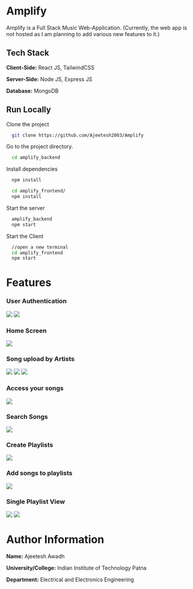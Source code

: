# Amplify

Amplify is a Full Stack Music Web-Application. 
(Currently, the web app is not hosted as I am planning to add various new features to it.)

## Tech Stack

**Client-Side:** React JS, TailwindCSS

**Server-Side:** Node JS, Express JS

**Database:** MongoDB
  
## Run Locally

Clone the project

```bash
  git clone https://github.com/Ajeetesh2003/Amplify
```

Go to the project directory.

```bash
  cd amplify_backend
```

Install dependencies

```bash
  npm install
```

```bash
  cd amplify_frontend/
  npm install
```

Start the server

```bash
  amplify_backend
  npm start
```
Start the Client

```bash
  //open a new terminal
  cd amplify_frontend
  npm start
```

  
# Features

### User Authentication
![](https://github.com/Ajeetesh2003/Amplify/blob/master/screenshots/signup.png)
![](https://github.com/Ajeetesh2003/Amplify/blob/master/screenshots/login.png)
### Home Screen
![](https://github.com/Ajeetesh2003/Amplify/blob/master/screenshots/home.png)
### Song upload by Artists
![](https://github.com/Ajeetesh2003/Amplify/blob/master/screenshots/uploadsong1.png)
![](https://github.com/Ajeetesh2003/Amplify/blob/master/screenshots/uploadsong2.png)
![](https://github.com/Ajeetesh2003/Amplify/blob/master/screenshots/uploadsong3.png)
### Access your songs
![](https://github.com/Ajeetesh2003/Amplify/blob/master/screenshots/mymusic.png)
### Search Songs
![](https://github.com/Ajeetesh2003/Amplify/blob/master/screenshots/searchsong.png)
### Create Playlists 
![](https://github.com/Ajeetesh2003/Amplify/blob/master/screenshots/playlistcreate.png)
### Add songs to playlists
![](https://github.com/Ajeetesh2003/Amplify/blob/master/screenshots/addsongtoplaylist.png)
### Single Playlist View
![](https://github.com/Ajeetesh2003/Amplify/blob/master/screenshots/singleplaylistview1.png)
![](https://github.com/Ajeetesh2003/Amplify/blob/master/screenshots/singleplaylistview2.png)

# Author Information

**Name:** Ajeetesh Awadh

**University/College:** Indian Institute of Technology Patna

**Department:** Electrical and Electronics Engineering

  
